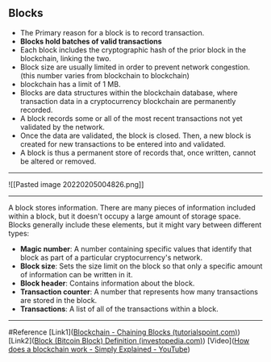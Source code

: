 
## Blocks
- The Primary reason for a block is to record transaction. 
-  **Blocks hold batches of valid transactions**  
- Each block includes the cryptographic hash of the prior block in the blockchain, linking the two.
- Block size are usually limited in order to prevent network congestion.(this number varies from blockchain to blockchain)
- blockchain has a limit of 1 MB.
- Blocks are data structures within the blockchain database, where transaction data in a cryptocurrency blockchain are permanently recorded.
-  A block records some or all of the most recent transactions not yet validated by the network.
-  Once the data are validated, the block is closed. Then, a new block is created for new transactions to be entered into and validated.
- A block is thus a permanent store of records that, once written, cannot be altered or removed.

---
![[Pasted image 20220205004826.png]] 

---

A block stores information. There are many pieces of information included within a block, but it doesn't occupy a large amount of storage space. Blocks generally include these elements, but it might vary between different types:

-   **Magic number**: A number containing specific values that identify that block as part of a particular cryptocurrency's network.
-   **Block size**: Sets the size limit on the block so that only a specific amount of information can be written in it.
-   **Block header**: Contains information about the block.
-   **Transaction counter**: A number that represents how many transactions are stored in the block.
-   **Transactions**: A list of all of the transactions within a block.
---

#Reference 
[Link1]([Blockchain - Chaining Blocks (tutorialspoint.com)](https://www.tutorialspoint.com/blockchain/blockchain_chaining_blocks.htm#:~:text=A%20block%20in%20the%20chain%20may%20come%20from,creates%20a%20hash%20for%20its%20newly%20created%20block.))
[Link2]([Block (Bitcoin Block) Definition (investopedia.com)](https://www.investopedia.com/terms/b/block-bitcoin-block.asp))
[Video]([How does a blockchain work - Simply Explained - YouTube](https://www.youtube.com/watch?v=SSo_EIwHSd4&ab_channel=SimplyExplained))
